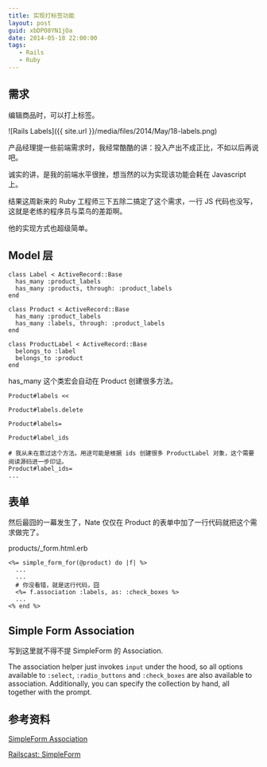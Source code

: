 ```yaml
---
title: 实现打标签功能
layout: post
guid: xbDPO8YN1jOa
date: 2014-05-18 22:00:00
tags:
   - Rails
   - Ruby
---
```


## 需求

编辑商品时，可以打上标签。

![Rails Labels]({{ site.url }}/media/files/2014/May/18-labels.png)

产品经理提一些前端需求时，我经常酷酷的讲：投入产出不成正比，不如以后再说吧。

诚实的讲，是我的前端水平很挫，想当然的以为实现该功能会耗在 Javascript 上。

结果这周新来的 Ruby 工程师三下五除二搞定了这个需求，一行 JS 代码也没写，这就是老练的程序员与菜鸟的差距啊。

他的实现方式也超级简单。

## Model 层


    class Label < ActiveRecord::Base
      has_many :product_labels
      has_many :products, through: :product_labels
    end
    
    class Product < ActiveRecord::Base
      has_many :product_labels
      has_many :labels, through: :product_labels
    end
    
    class ProductLabel < ActiveRecord::Base
      belongs_to :label
      belongs_to :product
    end


has_many 这个类宏会自动在 Product 创建很多方法。


    Product#labels <<

    Product#labels.delete

    Product#labels=

    Product#label_ids
    
    # 我从未在意过这个方法。用途可能是根据 ids 创建很多 ProductLabel 对象，这个需要阅读源码进一步印证。
    Product#label_ids=
    ...


##  表单

然后最囧的一幕发生了，Nate 仅仅在 Product 的表单中加了一行代码就把这个需求做完了。 

products/_form.html.erb

    <%= simple_form_for(@product) do |f| %>
      ...
      ...
      # 你没看错，就是这行代码，囧
      <%= f.association :labels, as: :check_boxes %>
      ...
    <% end %>


## Simple Form Association

写到这里就不得不提 SimpleForm 的 Association.

The association helper just invokes `input` under the hood, so all options available to `:select`, `:radio_buttons` and `:check_boxes` are also available to association. Additionally, you can specify the collection by hand, all together with the prompt.


## 参考资料

[SimpleForm Association](https://github.com/plataformatec/simple_form#associations) 

[Railscast: SimpleForm](http://railscasts.com/episodes/234-simple-form-revised)

